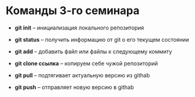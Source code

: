 # Команды 3-го семинара 

* **git init** – инициализация локального репозитория

* **git status** – получить информацию от git о его текущем состоянии

* **git add** – добавить файл или файлы к следующему коммиту

* **git clone ссылка** – копируем себе чужой репозиторий

* **git pull** – подтягивает актуальную версию из githab

* **git push** – отправляет новую версию в githab